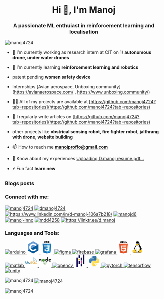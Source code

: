 <h1 align="center">Hi 👋, I'm Manoj</h1>
<h3 align="center">A passionate ML enthuiast in reinforcement learning and localisation</h3>

<p align="left"> <img src="https://komarev.com/ghpvc/?username=manoj4724&label=Profile%20views&color=0e75b6&style=flat" alt="manoj4724" /> </p>

- 🔭 I’m currently working as research intern at CIT on 1) **autonomous drone, under water drones**

- 🌱 I’m currently learning **reinforcement learning and robotics**

- patent pending **women safety device**

- Internships [Avian aerospace, Unboxing community](https://avianaerospace.com/ , https://www.unboxing.community/)

- 👨‍💻 All of my projects are available at [https://github.com/manoj4724?tab=repositories](https://github.com/manoj4724?tab=repositories)

- 📝 I regularly write articles on [https://github.com/manoj4724?tab=repositories](https://github.com/manoj4724?tab=repositories)

- other projects like **obstrical sensing robot, fire fighter robot, jalthrang with drone, website building**

- 📫 How to reach me **manojproffo@gmail.com**

- 📄 Know about my experiences [Uploading D.manoj resume.pdf…]()


- ⚡ Fun fact **learn new**

### Blogs posts
<!-- BLOG-POST-LIST:START -->
<!-- BLOG-POST-LIST:END -->

<h3 align="left">Connect with me:</h3>
<p align="left">
<a href="https://dev.to/manoj4724" target="blank"><img align="center" src="https://raw.githubusercontent.com/rahuldkjain/github-profile-readme-generator/master/src/images/icons/Social/devto.svg" alt="manoj4724" height="30" width="40" /></a>
<a href="https://twitter.com/dmanoj4724" target="blank"><img align="center" src="https://raw.githubusercontent.com/rahuldkjain/github-profile-readme-generator/master/src/images/icons/Social/twitter.svg" alt="dmanoj4724" height="30" width="40" /></a>
<a href="https://linkedin.com/in/https://www.linkedin.com/in/d-manoj-106a7b218/" target="blank"><img align="center" src="https://raw.githubusercontent.com/rahuldkjain/github-profile-readme-generator/master/src/images/icons/Social/linked-in-alt.svg" alt="https://www.linkedin.com/in/d-manoj-106a7b218/" height="30" width="40" /></a>
<a href="https://instagram.com/manojd6" target="blank"><img align="center" src="https://raw.githubusercontent.com/rahuldkjain/github-profile-readme-generator/master/src/images/icons/Social/instagram.svg" alt="manojd6" height="30" width="40" /></a>
<a href="https://www.youtube.com/c/manoj-inno" target="blank"><img align="center" src="https://raw.githubusercontent.com/rahuldkjain/github-profile-readme-generator/master/src/images/icons/Social/youtube.svg" alt="manoj-inno" height="30" width="40" /></a>
<a href="https://www.hackerrank.com/mdd4258" target="blank"><img align="center" src="https://raw.githubusercontent.com/rahuldkjain/github-profile-readme-generator/master/src/images/icons/Social/hackerrank.svg" alt="mdd4258" height="30" width="40" /></a>
<a href="/https://linktr.ee/d.manoj" target="blank"><img align="center" src="https://raw.githubusercontent.com/rahuldkjain/github-profile-readme-generator/master/src/images/icons/Social/rss.svg" alt="https://linktr.ee/d.manoj" height="30" width="40" /></a>
</p>

<h3 align="left">Languages and Tools:</h3>
<p align="left"> <a href="https://www.arduino.cc/" target="_blank" rel="noreferrer"> <img src="https://cdn.worldvectorlogo.com/logos/arduino-1.svg" alt="arduino" width="40" height="40"/> </a> <a href="https://www.cprogramming.com/" target="_blank" rel="noreferrer"> <img src="https://raw.githubusercontent.com/devicons/devicon/master/icons/c/c-original.svg" alt="c" width="40" height="40"/> </a> <a href="https://www.w3schools.com/css/" target="_blank" rel="noreferrer"> <img src="https://raw.githubusercontent.com/devicons/devicon/master/icons/css3/css3-original-wordmark.svg" alt="css3" width="40" height="40"/> </a> <a href="https://www.figma.com/" target="_blank" rel="noreferrer"> <img src="https://www.vectorlogo.zone/logos/figma/figma-icon.svg" alt="figma" width="40" height="40"/> </a> <a href="https://firebase.google.com/" target="_blank" rel="noreferrer"> <img src="https://www.vectorlogo.zone/logos/firebase/firebase-icon.svg" alt="firebase" width="40" height="40"/> </a> <a href="https://grafana.com" target="_blank" rel="noreferrer"> <img src="https://www.vectorlogo.zone/logos/grafana/grafana-icon.svg" alt="grafana" width="40" height="40"/> </a> <a href="https://www.w3.org/html/" target="_blank" rel="noreferrer"> <img src="https://raw.githubusercontent.com/devicons/devicon/master/icons/html5/html5-original-wordmark.svg" alt="html5" width="40" height="40"/> </a> <a href="https://www.linux.org/" target="_blank" rel="noreferrer"> <img src="https://raw.githubusercontent.com/devicons/devicon/master/icons/linux/linux-original.svg" alt="linux" width="40" height="40"/> </a> <a href="https://www.mathworks.com/" target="_blank" rel="noreferrer"> <img src="https://upload.wikimedia.org/wikipedia/commons/2/21/Matlab_Logo.png" alt="matlab" width="40" height="40"/> </a> <a href="https://www.mysql.com/" target="_blank" rel="noreferrer"> <img src="https://raw.githubusercontent.com/devicons/devicon/master/icons/mysql/mysql-original-wordmark.svg" alt="mysql" width="40" height="40"/> </a> <a href="https://nodejs.org" target="_blank" rel="noreferrer"> <img src="https://raw.githubusercontent.com/devicons/devicon/master/icons/nodejs/nodejs-original-wordmark.svg" alt="nodejs" width="40" height="40"/> </a> <a href="https://opencv.org/" target="_blank" rel="noreferrer"> <img src="https://www.vectorlogo.zone/logos/opencv/opencv-icon.svg" alt="opencv" width="40" height="40"/> </a> <a href="https://pandas.pydata.org/" target="_blank" rel="noreferrer"> <img src="https://raw.githubusercontent.com/devicons/devicon/2ae2a900d2f041da66e950e4d48052658d850630/icons/pandas/pandas-original.svg" alt="pandas" width="40" height="40"/> </a> <a href="https://www.python.org" target="_blank" rel="noreferrer"> <img src="https://raw.githubusercontent.com/devicons/devicon/master/icons/python/python-original.svg" alt="python" width="40" height="40"/> </a> <a href="https://pytorch.org/" target="_blank" rel="noreferrer"> <img src="https://www.vectorlogo.zone/logos/pytorch/pytorch-icon.svg" alt="pytorch" width="40" height="40"/> </a> <a href="https://www.tensorflow.org" target="_blank" rel="noreferrer"> <img src="https://www.vectorlogo.zone/logos/tensorflow/tensorflow-icon.svg" alt="tensorflow" width="40" height="40"/> </a> <a href="https://unity.com/" target="_blank" rel="noreferrer"> <img src="https://www.vectorlogo.zone/logos/unity3d/unity3d-icon.svg" alt="unity" width="40" height="40"/> </a> </p>

<p><img align="left" src="https://github-readme-stats.vercel.app/api/top-langs?username=manoj4724&show_icons=true&locale=en&layout=compact" alt="manoj4724" /></p>

<p>&nbsp;<img align="center" src="https://github-readme-stats.vercel.app/api?username=manoj4724&show_icons=true&locale=en" alt="manoj4724" /></p>

<p><img align="center" src="https://github-readme-streak-stats.herokuapp.com/?user=manoj4724&" alt="manoj4724" /></p>
